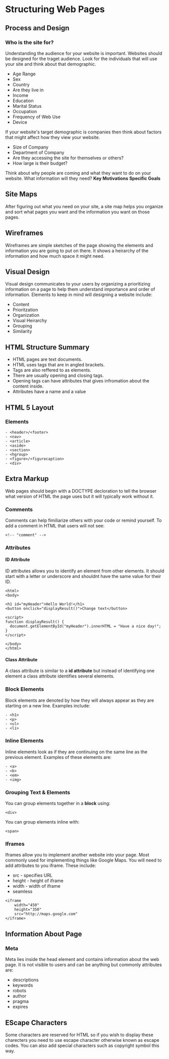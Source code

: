 # Structuring Web Pages
## Process and Design
### Who is the site for?
Understanding the audience for your website is important. Websites should be designed for the traget audience. Look for the individuals that will use your site and think about that demographic. 
- Age Range
- Sex
- Country
- Are they live in
- Income
- Education
- Marital Status
- Occupation
- Frequency of Web Use
- Device

If your website's target demographic is companies then think about factors that might affect how they view your website.
- Size of Company
- Department of Company
- Are they accessing the site for themselves or others?
- How large is their budget?

Think about why people are coming and what they want to do on your website. What information will they need?
**Key Motivations**  **Specific Goals**

## Site Maps
After figuring out what you need on your site, a site map helps you organize and sort what pages you want and the information you want on those pages.

## Wireframes
Wireframes are simple sketches of the page showing the elements and information you are going to put on there. It shows a heirarchy of the information and how much space it might need.
## Visual Design 
Visual design communicates to your users by organizing a prioritizing information on a page to help them understand importance and order of information. Elements to keep in mind will designing a website include:
- Content
- Prioritzation
- Organization
- Visual Heirarchy
- Grouping 
- Similarity

## HTML Structure Summary
- HTML pages are text documents.
- HTML uses tags that are in angled brackets.
- Tags are also reffered to as elements.
- There are usually opening and closing tags.
- Opening tags can have attributes that gives infromation about the content inside.
- Attributes have a name and a value

## HTML 5 Layout
### Elements
```
- <header>/<footer>
- <nav>
- <article>
- <aside>
- <section>
- <hgroup>
- <figure>/<figurecaption>
- <div>
```
## Extra Markup 
Web pages should begin with a DOCTYPE decloration to tell the browser what version of HTML the page uses but it will typically work without it.

### Comments

Comments can help fimiliarize others with your code or remind yourself. To add a comment in HTML that users will not see:
```
<!-- "comment" -->
```
### Attributes
#### ID Attribute
ID attributes allows you to identify an element from other elements. It should start with a letter or underscore and shouldnt have the same value for their ID.
```
<html>
<body>

<h1 id="myHeader">Hello World!</h1>
<button onclick="displayResult()">Change text</button>

<script>
function displayResult() {
  document.getElementById("myHeader").innerHTML = "Have a nice day!";
}
</script>

</body>
</html>
```
#### Class Attribute
A class attribute is similar to a **id attribute** but instead of identifying one element a class attribute identifies several elements.
### Block Elements
Block elements are denoted by how they will always appear as they are starting on a new line. Examples include:
```
- <h1>
- <p>
- <ul>
- <li>
```
### Inline Elements
Inline elements look as if they are continuing on the same line as the previous element. Examples of these elements are:
```
- <a>
- <b>
- <em>
- <img>
```
### Grouping Text & Elements 
You can group elements together in a **block** using:
```
<div>
```
You can group elements inline with:
```
<span>
```
### Iframes
Iframes allow you to implement another website into your page. Most commonly used for implementing things like Google Maps. You will need to add attributes to you iframe. These include:
- src - specifies URL
- height - height of iframe
- width - width of iframe
- seamless
```
<iframe
    width="450"
    height="350"
    src="http://maps.google.com"
</iframe>
```
## Information About Page
### Meta
Meta lies inside the head element and contains information about the web page. It is not visible to users and can be anything but commonly attributes are:
- descriptions
- keywords
- robots
- author
- pragma
- expires
## EScape Characters
Some characters are reserved for HTML so if you wish to display these charecters you need to use escape character otherwise known as escape codes. You can also add special characters such as copyright symbol this way.